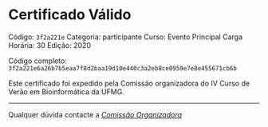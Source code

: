 # Certificado Válido

Código: `3f2a221e`
Categoria: participante
Curso: Evento Principal
Carga Horária: 30
Edição: 2020


Código completo: `3f2a221e6a26b7b5eaa7f8d2baa19d10e440c3a2eb8ce0959e7e8e455671cb6b`


Este certificado foi expedido pela Comissão organizadora do IV Curso de Verão em Bioinformática da UFMG.

----

Qualquer dúvida contacte a [_Comissão Organizadora_](<mailto:cursobioinfoufmg@gmail.com$subject=[Certificados]>)

